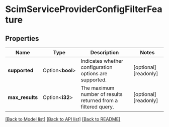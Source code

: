 # ScimServiceProviderConfigFilterFeature

## Properties

Name | Type | Description | Notes
------------ | ------------- | ------------- | -------------
**supported** | Option<**bool**> | Indicates whether configuration options are supported. | [optional][readonly]
**max_results** | Option<**i32**> | The maximum number of results returned from a filtered query. | [optional][readonly]

[[Back to Model list]](../README.md#documentation-for-models) [[Back to API list]](../README.md#documentation-for-api-endpoints) [[Back to README]](../README.md)


